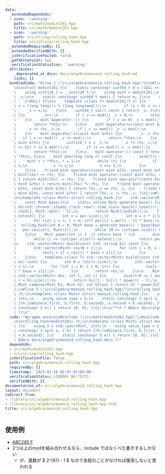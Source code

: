 ```yaml
---
data:
  _extendedDependsOn:
  - icon: ':warning:'
    path: src/math/modint261.hpp
    title: src/math/modint261.hpp
  - icon: ':warning:'
    path: src/string/rolling_hash.hpp
    title: src/string/rolling_hash.hpp
  _extendedRequiredBy: []
  _extendedVerifiedWith: []
  _isVerificationFailed: false
  _pathExtension: hpp
  _verificationStatusIcon: ':warning:'
  attributes:
    _deprecated_at_docs: docs/algebra/monoid_rolling_hash.md
    links: []
  bundledCode: "#line 2 \"src/algebra/monoid_rolling_hash.hpp\"\n\n#line 2 \"src/math/modint261.hpp\"\
    \n\nstruct modint261 {\n    static constexpr uint64_t m = (1ULL << 61) - 1;\n\
    \    using uint128_t = __uint128_t;\n    using mint = modint261;\n    uint64_t\
    \ _v;\n\n    static constexpr uint64_t mod() { return m; }\n\n    modint261()\
    \ : _v(0ULL) {}\n\n    template <class T> modint261(T v) {\n        long long\
    \ x = (long long)(v % (long long)mod());\n        if (x < 0) x += mod();\n   \
    \     _v = x;\n    }\n\n    uint64_t val() const { return _v; }\n\n    mint &operator++()\
    \ {\n        _v++;\n        if (_v == mod()) _v = 0;\n        return *this;\n\
    \    }\n    mint &operator--() {\n        if (_v == 0) _v = mod();\n        _v--;\n\
    \        return *this;\n    }\n\n    mint &operator+=(const mint &rhs) {\n   \
    \     _v += rhs._v;\n        if (_v >= mod()) _v -= mod();\n        return *this;\n\
    \    }\n    mint &operator-=(const mint &rhs) {\n        _v -= rhs._v;\n     \
    \   if (_v >= mod()) _v += mod();\n        return *this;\n    }\n    mint &operator*=(const\
    \ mint &rhs) {\n        uint128_t z = _v;\n        z *= rhs._v;\n        z = (z\
    \ >> 61) + (z & mod());\n        if (z >= mod()) z -= mod();\n        _v = (uint64_t)z;\n\
    \        return *this;\n    }\n\n    mint operator-() const { return mint() -\
    \ *this; }\n\n    mint pow(long long n) const {\n        assert(n >= 0);\n   \
    \     mint x = *this, r = 1;\n        while (n) {\n            if (n & 1) r *=\
    \ x;\n            x *= x;\n            n >>= 1;\n        }\n        return r;\n\
    \    }\n\n    friend mint operator+(const mint &lhs, const mint &rhs) { return\
    \ mint(lhs) += rhs; }\n    friend mint operator-(const mint &lhs, const mint &rhs)\
    \ { return mint(lhs) -= rhs; }\n    friend mint operator*(const mint &lhs, const\
    \ mint &rhs) { return mint(lhs) *= rhs; }\n    friend bool operator==(const mint\
    \ &lhs, const mint &rhs) { return lhs._v == rhs._v; }\n    friend bool operator!=(const\
    \ mint &lhs, const mint &rhs) { return lhs._v != rhs._v; }\n};\n#line 2 \"src/string/rolling_hash.hpp\"\
    \n\ntemplate <class Mint> struct rolling_hash {\n    std::vector<Mint> pwr;\n\
    \    const Mint base;\n\n    static inline Mint generate_base() {\n        std::mt19937_64\
    \ mt(std::chrono::steady_clock::now().time_since_epoch().count());\n        std::uniform_int_distribution<uint64_t>\
    \ rand(1, Mint::mod() - 1);\n        return Mint(rand(mt));\n    }\n\n    void\
    \ extend() {\n        int n = pwr.size();\n        int m = n * 2;\n        pwr.resize(m);\n\
    \        for (int i = n; i < m; i++) pwr[i] = pwr[i - 1] * base;\n    }\n\n  \
    \  rolling_hash(int N = 0, Mint base = generate_base()) : base(base) {\n     \
    \   pwr.resize(1, Mint(1));\n        while (N >= (int)pwr.size()) extend();\n\
    \    }\n\n    Mint power(int i) {  // return base ^ i\n        assert(i >= 0);\n\
    \        while (i >= (int)pwr.size()) extend();\n        return pwr[i];\n    }\n\
    \n    std::vector<Mint> build(const std::string &s) const {\n        int N = (int)s.size();\n\
    \        std::vector<Mint> res(N + 1);\n        for (int i = 0; i < N; i++) {\n\
    \            res[i + 1] = res[i] * base + s[i];\n        }\n        return res;\n\
    \    }\n\n    template <class T> std::vector<Mint> build(const std::vector<T>\
    \ &s) const {\n        int N = (int)s.size();\n        std::vector<Mint> res(N\
    \ + 1);\n        for (int i = 0; i < N; i++) {\n            res[i + 1] = res[i]\
    \ * base + s[i];\n        }\n        return res;\n    }\n\n    Mint prod(const\
    \ std::vector<Mint> &hs, int l, int r) {\n        assert(0 <= l and l <= r and\
    \ r < hs.size());\n        return hs[r] - hs[l] * power(r - l);\n    }\n\n   \
    \ Mint combine(Mint h1, Mint h2, int h2len) { return h1 * power(h2len) + h2; }\n\
    };\n#line 5 \"src/algebra/monoid_rolling_hash.hpp\"\n\nrolling_hash<modint261>\
    \ rh;\n\ntemplate <class Mint> struct monoid_rolling_hash {\n    using S = std::pair<Mint,\
    \ int>;\n    using value_type = S;\n    static constexpr S op(S a, S b) { return\
    \ {rh.combine(a.first, b.first, b.second), a.second + b.second}; }\n    static\
    \ constexpr S e() { return {0, 0}; }\n};\n\n/**\n * @docs docs/algebra/monoid_rolling_hash.md\n\
    \ */\n"
  code: "#pragma once\n\n#include \"src/math/modint261.hpp\"\n#include \"src/string/rolling_hash.hpp\"\
    \n\nrolling_hash<modint261> rh;\n\ntemplate <class Mint> struct monoid_rolling_hash\
    \ {\n    using S = std::pair<Mint, int>;\n    using value_type = S;\n    static\
    \ constexpr S op(S a, S b) { return {rh.combine(a.first, b.first, b.second), a.second\
    \ + b.second}; }\n    static constexpr S e() { return {0, 0}; }\n};\n\n/**\n *\
    \ @docs docs/algebra/monoid_rolling_hash.md\n */"
  dependsOn:
  - src/math/modint261.hpp
  - src/string/rolling_hash.hpp
  isVerificationFile: false
  path: src/algebra/monoid_rolling_hash.hpp
  requiredBy: []
  timestamp: '2023-01-16 02:07:01+09:00'
  verificationStatus: LIBRARY_NO_TESTS
  verifiedWith: []
documentation_of: src/algebra/monoid_rolling_hash.hpp
layout: document
redirect_from:
- /library/src/algebra/monoid_rolling_hash.hpp
- /library/src/algebra/monoid_rolling_hash.hpp.html
title: src/algebra/monoid_rolling_hash.hpp
---
```

## 使用例

- [ABC285 F](https://atcoder.jp/contests/abc285/tasks/abc285_f)
- 2つ以上のmodを組み合わせるなら、include ではなくべた書きするしかない
    - が、基数が $ 2^{61} - 1 $ なので余程のことがなければ衝突しないと思われる
